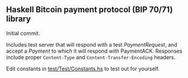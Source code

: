 ## Haskell Bitcoin payment protocol (BIP 70/71) library

Initial commit.

Includes test server that will respond with a test *PaymentRequest*,
and accept a *Payment* to which it will respond with PaymentACK.
Responses include proper `Content-Type` and `Content-Transfer-Encoding` headers.

Edit constants in <a href=test/Test/Constants.hs>test/Test/Constants.hs</a> to test out for yourself.
